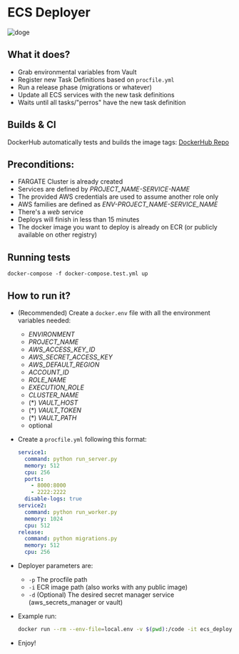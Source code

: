 # ECS Deployer

![doge](./doge.webp)

## What it does?

- Grab environmental variables from Vault
- Register new Task Definitions based on `procfile.yml`
- Run a release phase (migrations or whatever)
- Update all ECS services with the new task definitions
- Waits until all tasks/"perros" have the new task definition

## Builds & CI

DockerHub automatically tests and builds the image tags: [DockerHub Repo](https://cloud.docker.com/u/21buttons/repository/docker/21buttons/ecs-deployer/general)

## Preconditions:

- FARGATE Cluster is already created
- Services are defined by _PROJECT_NAME-SERVICE-NAME_
- The provided AWS credentials are used to assume another role only
- AWS families are defined as _ENV-PROJECT_NAME-SERVICE_NAME_
- There's a _web_ service
- Deploys will finish in less than 15 minutes
- The docker image you want to deploy is already on ECR (or publicly available on other registry)

## Running tests

`docker-compose -f docker-compose.test.yml up`

## How to run it?

- (Recommended) Create a `docker.env` file with all the environment variables needed:
    - _ENVIRONMENT_
    - _PROJECT_NAME_
    - _AWS_ACCESS_KEY_ID_
    - _AWS_SECRET_ACCESS_KEY_
    - _AWS_DEFAULT_REGION_
    - _ACCOUNT_ID_
    - _ROLE_NAME_
    - _EXECUTION_ROLE_
    - _CLUSTER_NAME_
    - (*) _VAULT_HOST_
    - (*) _VAULT_TOKEN_
    - (*) _VAULT_PATH_
    
    * optional
    
- Create a `procfile.yml` following this format:

    ```yaml
    service1:
      command: python run_server.py
      memory: 512
      cpu: 256
      ports:
        - 8000:8000
        - 2222:2222
      disable-logs: true
    service2:
      command: python run_worker.py
      memory: 1024
      cpu: 512
    release:
      command: python migrations.py
      memory: 512
      cpu: 256
    ```
- Deployer parameters are:
    - `-p` The procfile path
    - `-i` ECR image path (also works with any public image)
    - `-d` (Optional) The desired secret manager service (aws_secrets_manager or vault)
    
- Example run:

    ```bash
    docker run --rm --env-file=local.env -v $(pwd):/code -it ecs_deployer deploy -p /code/procfile.yml -i << ecr_path>> -d aws_secrets_manager
    ```
    
- Enjoy!
